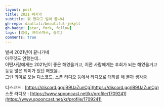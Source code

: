 ```yaml
---
layout: post
title: 2021 마지막
subtitle: 뭐 했다고 벌써 끝나냐
gh-repo: daattali/beautiful-jekyll
gh-badge: [star, fork, follow]
tags: [일상, 크리스마스, 솔로]
comments: true
---
```


벌써 2021년이 끝나가네   
아무것도 안했는데..  
어떤사람에게는 2021년이 좋은 해였을거고, 어떤 사람에게는 후회가 되는 해였을거고 등등 많은 의미가 있던 해였음..  
그런 의미로 오늘 디스코드, 스푼 라디오 등에서 라디오로 대화를 해 볼까 생각중  

디스코드 : [https://discord.gg/jB9UaZunCg](https://discord.gg/jB9UaZunCg)  
스푼 라디오 : [https://www.spooncast.net/kr/profile/1709241](https://www.spooncast.net/kr/profile/1709241)
